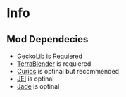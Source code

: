 # Info

## Mod Dependecies

- [GeckoLib](https://github.com/bernie-g/geckolib/wiki) is Requiered
- [TerraBlender](https://github.com/Glitchfiend/TerraBlender/) is requiered
- [Curios](https://docs.illusivesoulworks.com/category/curios) is optinal but recommended
- [JEI](https://github.com/mezz/JustEnoughItems) is optinal
- [Jade](https://github.com/Snownee/Jade) is optinal